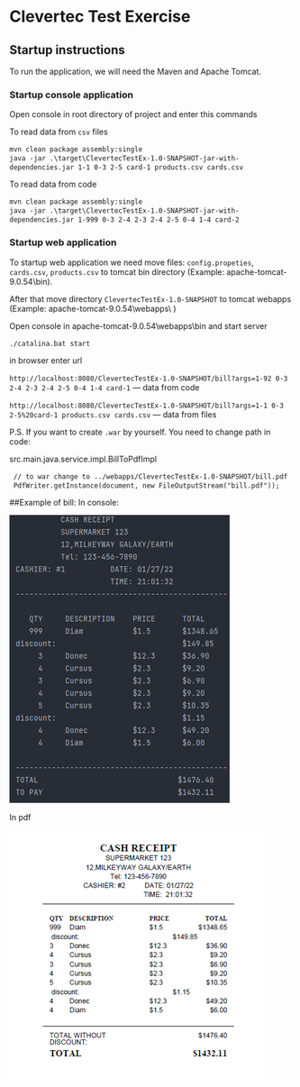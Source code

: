 # Clevertec Test Exercise 

## Startup instructions

To run the application, we will need the Maven and Apache Tomcat.

### Startup console application

Open console in root directory of project and enter this commands

To read data from `csv` files
```
mvn clean package assembly:single
java -jar .\target\ClevertecTestEx-1.0-SNAPSHOT-jar-with-dependencies.jar 1-1 0-3 2-5 card-1 products.csv cards.csv
```

To read data from code
```
mvn clean package assembly:single
java -jar .\target\ClevertecTestEx-1.0-SNAPSHOT-jar-with-dependencies.jar 1-999 0-3 2-4 2-3 2-4 2-5 0-4 1-4 card-2
```

### Startup web application 
To startup web application we need move files: `config.propeties`, `cards.csv`, `products.csv`
to tomcat bin directory (Example: apache-tomcat-9.0.54\bin\).

After that move directory `ClevertecTestEx-1.0-SNAPSHOT` to tomcat webapps
(Example: apache-tomcat-9.0.54\webapps\ )

Open console in apache-tomcat-9.0.54\webapps\bin and start server

```
./catalina.bat start
```

in browser enter url 

`http://localhost:8080/ClevertecTestEx-1.0-SNAPSHOT/bill?args=1-92 0-3 2-4 2-3 2-4 2-5 0-4 1-4 card-1`
— data from code

`http://localhost:8080/ClevertecTestEx-1.0-SNAPSHOT/bill?args=1-1 0-3 2-5%20card-1 products.csv cards.csv`
— data from files


P.S. If you want to create `.war` by yourself.
You need to change path in code:

src.main.java.service.impl.BillToPdfImpl 
```
 // to war change to ../webapps/ClevertecTestEx-1.0-SNAPSHOT/bill.pdf
 PdfWriter.getInstance(document, new FileOutputStream("bill.pdf"));
```

##Example of bill:
In console:

![img.png](img/img.png) 

In pdf

![img_1.png](img/img_1.png)
